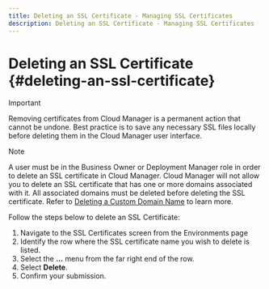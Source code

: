 ```yaml
---
title: Deleting an SSL Certificate - Managing SSL Certificates
description: Deleting an SSL Certificate - Managing SSL Certificates
---
```


# Deleting an SSL Certificate {#deleting-an-ssl-certificate}

>[!IMPORTANT]
>Removing certificates from Cloud Manager is a permanent action that cannot be undone. Best practice is to save any necessary SSL files locally before deleting them in the Cloud Manager user interface.

>[!NOTE]
>A user must be in the Business Owner or Deployment Manager role in order to delete an SSL certificate in Cloud Manager. Cloud Manager will not allow you to delete an SSL certificate that has one or more domains associated with it.  All associated domains must be deleted before deleting the SSL certificate. Refer to [Deleting a Custom Domain Name](/help/implementing/cloud-manager/custom-domain-names/delete-custom-domain-name.md) to learn more.

Follow the steps below to delete an SSL Certificate:

1. Navigate to the SSL Certificates screen from the Environments page
1. Identify the row where the SSL certificate name you wish to delete is listed.
1. Select the **...** menu from the far right end of the row.
1. Select **Delete**.
1. Confirm your submission.
